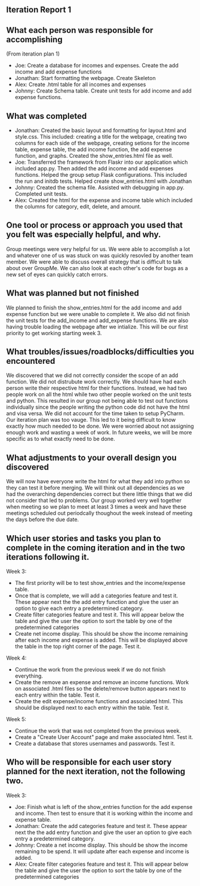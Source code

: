 Iteration Report 1
-----------------------

What each person was responsible for accomplishing
-----------------------
(From iteration plan 1)
 - Joe: Create a database for incomes and expenses. Create the add income and add expense functions
 - Jonathan: Start formatting the webpage. Create Skeleton
 - Alex: Create .html table for all incomes and expenses
 - Johnny: Create Schema table. Create unit tests for add income and add expense functions.

What was completed
-----------------------
 - Jonathan: Created the basic layout and formatting for layout.html and style.css. This
included: creating a title for the webpage, creating two columns for each side of the
webpage, creating setions for the income table, expense table, the add income function,
the add expense function, and graphs. Created the show_entries.html file as well. 
 - Joe: Transferred the framework from Flaskr into our application which included app.py. Then added the add income and add expenses functions.
Helped the group setup Flask configurations. This included the run and initdb tests. Helped create show_entries.html with Jonathan
 - Johnny: Created the schema file. Assisted with debugging in app.py. Completed unit tests.
 - Alex: Created the html for the expense and income table which included the columns for category, edit, delete, and amount. 



One tool or process or approach you used that you felt was especially helpful, and why.
-----------------------

Group meetings were very helpful for us. We were able to accomplish a lot and whatever one of us was stuck on was quickly resovled by
another team member. We were able to discuss overall strategy that is difficult to talk about over GroupMe. We can also look at each
other's code for bugs as a new set of eyes can quickly catch errors.

What was planned but not finished
-----------------------

We planned to finish the show_entries.html for the add income and add expense function but we were unable to complete it. We also did
not finish the unit tests for the add_income and add_expense functions. We are also having trouble loading the webpage after we intialize.
This will be our first priority to get working starting week 3. 

What troubles/issues/roadblocks/difficulties you encountered
-----------------------

We discovered that we did not correctly consider the scope of an add function. We did not distrubute work correctly. We should have
had each person write their respective html for their functions. Instead, we had two people work on all the html while
two other people worked on the unit tests and python. This resulted in our group not being able to test out functions individually
since the people writing the python code did not have the html and visa versa. We did not account for the time taken to setup PyCharm.
Our iteration plan was too vauge. This led to it being difficult to know exactly how much needed to be done. We were worried about 
not assigning enough work and wasting a week of work. In future weeks, we will be more specific as to what exactly need to be done.

What adjustments to your overall design you discovered
-----------------------

We will now have everyone write the html for what they add into python so they can test it before merging. We will think out
all dependencies as we had the overarching dependencies correct but there little things that we did not consider that led to 
problems. Our group worked very well together when meeting so we plan to meet at least 3 times a week and have these meetings scheduled
out periodcally thoughout the week instead of meeting the days before the due date.

Which user stories and tasks you plan to complete in the coming iteration and in the two iterations following it.
-----------------------

Week 3:
 - The first priority will be to test show_entries and the income/expense table.
 - Once that is complete, we will add a categories feature and test it. These appear next the the add entry function and give the
user an option to give each entry a predetermined category.
 - Create filter categories feature and test it. This will appear below the table and give the user the option to sort the table
by one of the predetermined categories
 - Create net income display. This should be show the income remaining after each income and expense is added. This will
be displayed above the table in the top right corner of the page. Test it.

Week 4:
 - Continue the work from the previous week if we do not finish everything.
 - Create the remove an expense and remove an income functions. Work on associated .html files
so the delete/remove button appears next to each entry within the table. Test it.
 - Create the edit expense/income functions and associated html. This should be displayed next
to each entry within the table. Test it.

Week 5:
 - Continue the work that was not completed from the previous week.
 - Create a "Create User Account" page and make associated html. Test it.
 - Create a database that stores usernames and passwords.  Test it. 

Who will be responsible for each user story planned for the next iteration, not the following two.
-----------------------

Week 3:
 - Joe: Finish what is left of the show_entries function for the add expense and income. 
Then test to ensure that it is working within the income and expense table.
 - Jonathan: Create the add categories feature and test it. These appear next the the add entry function and give the
user an option to give each entry a predetermined category.
 - Johnny: Create a net income display. This should be show the income remaining to be spend.
It will update after each expense and income is added.
 - Alex: Create filter categories feature and test it. This will appear below the table and give the user the option to sort the table
by one of the predetermined categories